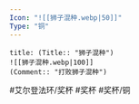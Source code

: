 ```yaml
---
Icon: "![[狮子混种.webp|50]]"
Type: "铜"
---
```

```ad-common-bronze-trophy
title: (Title:: "狮子混种")
![[狮子混种.webp|100]]
(Comment:: "打败狮子混种")
```

#艾尔登法环/奖杯 #奖杯 #奖杯/铜